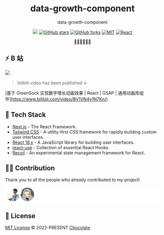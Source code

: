 <h1 align="center">data-growth-component</h1>

<p align="center">
data-growth-component
</p>

<p align="center">
<a href="https://space.bilibili.com/351534170"><img src="https://img.shields.io/badge/dynamic/json?labelColor=FE7398&logo=bilibili&logoColor=white&label=bilibili%20fans&color=00aeec&query=%24.data.totalSubs&url=https%3A%2F%2Fapi.spencerwoo.com%2Fsubstats%2F%3Fsource%3Dbilibili%26queryKey%3D351534170" /></a>
<a href="https://github.com/Chocolate1999/data-growth-component" target="__blank"><img alt="GitHub stars" src="https://img.shields.io/github/stars/Chocolate1999/data-growth-component?style=social"></a>
<a href="https://github.com/Chocolate1999/data-growth-component/network"><img alt="GitHub forks" src="https://img.shields.io/github/forks/Chocolate1999/data-growth-component?style=social"></a>
<a href="https://github.com/Chocolate1999/data-growth-component" target="__blank"><img alt="MIT" src="https://img.shields.io/github/license/Chocolate1999/data-growth-component"></a>
<a href="https://github.com/Chocolate1999/data-growth-component" target="__blank"><img alt="React" src="https://img.shields.io/badge/-React-%23282C34?style=flat-square&logo=react"></a>
</p>

<p align="center">
 🧑‍💻👩‍💻👨‍💻
</p>

## ⚡️ B 站

<a href="https://space.bilibili.com/351534170" target="_blank"><img src="https://img.shields.io/badge/dynamic/json?labelColor=FE7398&logo=bilibili&logoColor=white&label=bilibili%20fans&color=00aeec&query=%24.data.totalSubs&url=https%3A%2F%2Fapi.spencerwoo.com%2Fsubstats%2F%3Fsource%3Dbilibili%26queryKey%3D351534170"/></a>

> bilibili video has been published ↓

[基于 GreenSock 实现数字增长动画效果 | React | GSAP | 通用动画库组件]https://www.bilibili.com/video/BV1VN4y1N7Kn/)

## 🦄 Tech Stack

- [Next.js](https://nextjs.org/) - The React Framework.
- [Tailwind CSS](https://tailwindcss.com/) - A utility-first CSS framework for rapidly building custom user interfaces.
- [React 18.x](https://reactjs.org/) - A JavaScript library for building user interfaces.
- [react-use](https://streamich.github.io/react-use/) - Collection of essential React Hooks.
- [Recoil](https://recoiljs.org/) - An experimental state management framework for React.

## 🧑‍💻 Contribution

Thank you to all the people who already contributed to my project!

<a href="https://github.com/Chocolate1999/data-growth-component/graphs/contributors"><img src="https://github.com/Chocolate1999/data-growth-component/blob/main/CONTRIBUTORS.svg" /></a>

## 📄 License

[MIT License](https://github.com/Chocolate1999/data-growth-component/blob/main/LICENSE) © 2022-PRESENT [Chocolate](https://github.com/Chocolate1999)
